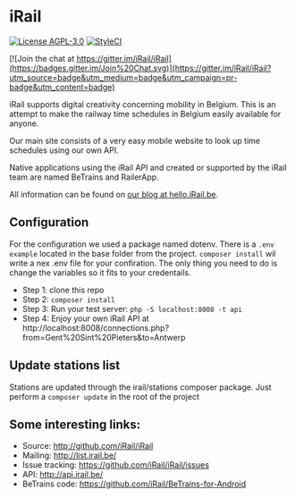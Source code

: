 # iRail

[![License AGPL-3.0](https://img.shields.io/badge/license-AGPL--3.0-brightgreen.svg)](http://www.gnu.org/licenses/agpl-3.0.html) [![StyleCI](https://styleci.io/repos/799413/shield)](https://styleci.io/repos/799413)

[![Join the chat at https://gitter.im/iRail/iRail](https://badges.gitter.im/Join%20Chat.svg)](https://gitter.im/iRail/iRail?utm_source=badge&utm_medium=badge&utm_campaign=pr-badge&utm_content=badge)

iRail supports digital creativity concerning mobility in Belgium. This is an attempt to make the railway time schedules in Belgium easily available for anyone. 

Our main site consists of a very easy mobile website to look up time schedules using our own API.

Native applications using the iRail API and created or supported by the iRail team are named BeTrains and RailerApp.

All information can be found on [our blog at hello.iRail.be](http://hello.irail.be/).

## Configuration ##

For the configuration we used a package named dotenv. 
There is a `.env example` located in the base folder from the project. 
`composer install` wil write a nex .env file for your confiration. 
The only thing you need to do is change the variables so it fits to your credentails.

 * Step 1: clone this repo
 * Step 2: `composer install`
 * Step 3: Run your test server: `php -S localhost:8008 -t api`
 * Step 4: Enjoy your own iRail API at http://localhost:8008/connections.php?from=Gent%20Sint%20Pieters&to=Antwerp

## Update stations list ##

Stations are updated through the irail/stations composer package. Just perform a `composer update` in the root of the project

## Some interesting links: ##

  * Source: <http://github.com/iRail/iRail>
  * Mailing: <http://list.irail.be/>
  * Issue tracking: <https://github.com/iRail/iRail/issues>
  * API: <http://api.irail.be/>
  * BeTrains code: <https://github.com/iRail/BeTrains-for-Android>
